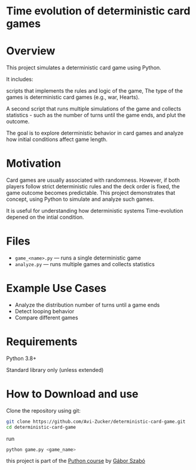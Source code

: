 # Time evolution of deterministic card games

# Overview
This project simulates a deterministic card game using Python.

It includes:

scripts that implements the rules and logic of the game, The type of the games is deterministic card games (e.g., war, Hearts).

A second script that runs multiple simulations of the game and collects statistics - such as the number of turns until the game ends, and plut the outcome.

The goal is to explore deterministic behavior in card games and analyze how initial conditions affect game length.

# Motivation
Card games are usually associated with randomness. However, if both players follow strict deterministic rules and the deck order is fixed, the game outcome becomes predictable. This project demonstrates that concept, using Python to simulate and analyze such games.

It is useful for understanding how deterministic systems Time-evolution depened on the intial condition.

# Files
- `game_<name>.py` — runs a single deterministic game
- `analyze.py` — runs multiple games and collects statistics

# Example Use Cases
- Analyze the distribution number of turns until a game ends
- Detect looping behavior
- Compare different games

# Requirements
Python 3.8+

Standard library only (unless extended)

# How to Download and use
Clone the repository using git:

```bash
git clone https://github.com/Avi-Zucker/deterministic-card-game.git
cd deterministic-card-game
```

run
```bash
python game.py <game_name>
```



this project is part of the [Puthon course](https://github.com/Code-Maven/wis-python-course-2025-03?tab=readme-ov-file) by [Gábor Szabó](https://github.com/szabgab)
